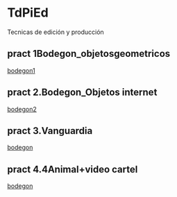 # TdPiEd
Tecnicas de edición y producción
## pract 1Bodegon_objetosgeometricos
[bodegon1](1Bodegon_objetosgeometricos.zip)
## pract 2.Bodegon_Objetos internet
[bodegon2](2Bodegon_Objetosinternet.zip)
## pract 3.Vanguardia
[bodegon](3Vanguardia.zip)
## pract 4.4Animal+video cartel
[bodegon](4Animal+videocartel.zip)
